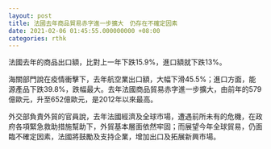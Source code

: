 ```yaml
---
layout: post
title: 法國去年商品貿易赤字進一步擴大　仍存在不確定因素
date: 2021-02-06 01:45:55.000000000 +08:00
categories: rthk
---
```


法國去年的商品出口額，比對上一年下跌15.9%，進口額就下跌13%。

海關部門說在疫情衝擊下，去年航空業出口額，大幅下滑45.5%；進口方面，能源產品下跌39.8%，跌幅最大。去年法國商品貿易赤字進一步擴大，由前年的579億歐元，升至652億歐元，是2012年以來最高。

外交部負責外貿的官員說，去年法國經濟及全球市場，遭遇前所未有的危機，在政府各項緊急救助措施幫助下，外貿基本層面依然牢固；而展望今年全球貿易，仍面臨不確定因素，法國將鼓勵及支持企業，增加出口及拓展新興市場。
